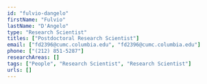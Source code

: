 ```yaml
---
id: "fulvio-dangelo"
firstName: "Fulvio"
lastName: "D'Angelo"
type: "Research Scientist"
titles: ["Postdoctoral Research Scientist"]
email: ["fd2396@cumc.columbia.edu", "fd2396@cumc.columbia.edu"]
phone: ["(212) 851-5287"]
researchAreas: []
tags: ["People", "Research Scientist", "Research Scientist"]
urls: []
---
```

